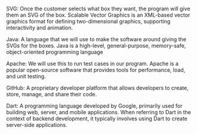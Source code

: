 SVG: Once the customer selects what box they want, the program will give them an SVG of the box. Scalable Vector Graphics is an XML-based vector graphics format for defining two-dimensional graphics, supporting interactivity and animation.  

Java: A language that we will use to make the software around giving the SVGs for the boxes. Java is a high-level, general-purpose, memory-safe, object-oriented programming language  

Apache: We will use this to run test cases in our program. Apache is a popular open-source software that provides tools for performance, load, and unit testing.  

GitHub: A proprietary developer platform that allows developers to create, store, manage, and share their code.

Dart: A programming language developed by Google, primarily used for building web, server, and mobile applications. When referring to Dart in the context of backend development, it typically involves using Dart to create server-side applications.
